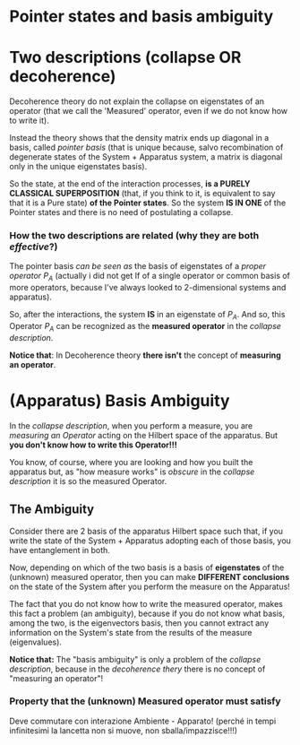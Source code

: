 # Pointer states and basis ambiguity

# Two descriptions (collapse OR decoherence)

Decoherence theory do not explain the collapse on eigenstates of an operator (that we call the 'Measured' operator, even if we do not know how to write it).

Instead the theory shows that the density matrix ends up diagonal in a basis, called _pointer basis_ (that is unique because, salvo recombination of degenerate states of the System + Apparatus system, a matrix is diagonal only in the unique eigenstates basis).

So the state, at the end of the interaction processes, **is a PURELY CLASSICAL SUPERPOSITION** (that, if you think to it, is equivalent to say that it is a Pure state) **of the Pointer states**.
So the system **IS IN ONE** of the Pointer states and there is no need of postulating a collapse.

### How the two descriptions are related (why they are both _effective_?)
The pointer basis _can be seen as_ the basis of eigenstates of a _proper operator_ $P_A$ (actually i did not get If of a single operator or common basis of more operators, because I've always looked to 2-dimensional systems and apparatus).

So, after the interactions, the system **IS** in an eigenstate of $P_A$.
And so, this Operator $P_A$ can be recognized as the **measured operator** in the _collapse description_.

**Notice that**: In Decoherence theory **there isn't** the concept of **measuring an operator**.

# (Apparatus) Basis Ambiguity
In the _collapse description_, when you perform a measure, you are _measuring an Operator_ acting on the Hilbert space of the apparatus.
But **you don't know how to write this Operator!!!**

You know, of course, where you are looking and how you built the apparatus but, as "how measure works" is _obscure_ in the _collapse description_ it is so the measured Operator.

## The Ambiguity
Consider there are 2 basis of the apparatus Hilbert space such that, if you write the state of the System + Apparatus adopting each of those basis, you have entanglement in both.

Now, depending on which of the two basis is a basis of **eigenstates** of the (unknown) measured operator, then you can make **DIFFERENT conclusions** on the state of the System after you perform the measure on the Apparatus!

The fact that you do not know how to write the measured operator, makes this fact a problem (an ambiguity), because if you do not know what basis, among the two, is the eigenvectors basis, then you cannot extract any information on the System's state from the results of the measure (eigenvalues).

**Notice that:** The "basis ambiguity" is only a problem of the _collapse description_, because in the _decoherence thery_ there is no concept of "measuring an operator"!

### Property that the (unknown) Measured operator must satisfy
Deve commutare con interazione Ambiente - Apparato! (perché in tempi infinitesimi la lancetta non si muove, non sballa/impazzisce!!!)